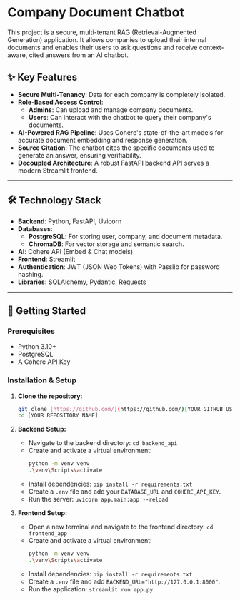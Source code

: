 # Company Document Chatbot

This project is a secure, multi-tenant RAG (Retrieval-Augmented Generation) application. It allows companies to upload their internal documents and enables their users to ask questions and receive context-aware, cited answers from an AI chatbot.

## ✨ Key Features

* **Secure Multi-Tenancy**: Data for each company is completely isolated.
* **Role-Based Access Control**:
    * **Admins**: Can upload and manage company documents.
    * **Users**: Can interact with the chatbot to query their company's documents.
* **AI-Powered RAG Pipeline**: Uses Cohere's state-of-the-art models for accurate document embedding and response generation.
* **Source Citation**: The chatbot cites the specific documents used to generate an answer, ensuring verifiability.
* **Decoupled Architecture**: A robust FastAPI backend API serves a modern Streamlit frontend.

---
## 🛠️ Technology Stack

* **Backend**: Python, FastAPI, Uvicorn
* **Databases**:
    * **PostgreSQL**: For storing user, company, and document metadata.
    * **ChromaDB**: For vector storage and semantic search.
* **AI**: Cohere API (Embed & Chat models)
* **Frontend**: Streamlit
* **Authentication**: JWT (JSON Web Tokens) with Passlib for password hashing.
* **Libraries**: SQLAlchemy, Pydantic, Requests

---
## 🚀 Getting Started

### Prerequisites
* Python 3.10+
* PostgreSQL
* A Cohere API Key

### Installation & Setup

1.  **Clone the repository:**
    ```bash
    git clone [https://github.com/](https://github.com/)[YOUR GITHUB USERNAME]/[YOUR REPOSITORY NAME].git
    cd [YOUR REPOSITORY NAME]
    ```

2.  **Backend Setup:**
    * Navigate to the backend directory: `cd backend_api`
    * Create and activate a virtual environment:
        ```bash
        python -m venv venv
        .\venv\Scripts\activate
        ```
    * Install dependencies: `pip install -r requirements.txt`
    * Create a `.env` file and add your `DATABASE_URL` and `COHERE_API_KEY`.
    * Run the server: `uvicorn app.main:app --reload`

3.  **Frontend Setup:**
    * Open a new terminal and navigate to the frontend directory: `cd frontend_app`
    * Create and activate a virtual environment:
        ```bash
        python -m venv venv
        .\venv\Scripts\activate
        ```
    * Install dependencies: `pip install -r requirements.txt`
    * Create a `.env` file and add `BACKEND_URL="http://127.0.0.1:8000"`.
    * Run the application: `streamlit run app.py`
